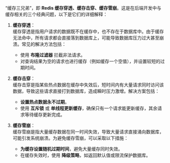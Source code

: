 “缓存三兄弟”，即 **Redis 缓存穿透、缓存击穿、缓存雪崩**。这是在后端开发中与缓存相关的三个经典问题，以下是它们的详细解释：

1. **缓存穿透**：  
   缓存穿透是指用户请求的数据既不在缓存中，也不存在于数据库中。由于缓存无法命中，所有请求都会直接落到数据库上，可能导致数据库压力过大甚至崩溃。常见的解决方法包括：
   - 使用 **布隆过滤器** 拦截非法请求。
   - 对查询结果为空的请求也进行缓存（例如缓存一个空值），并设置较短的过期时间。

2. **缓存击穿**：  
   缓存击穿是指某些热点数据在缓存中失效后，短时间内有大量请求同时访问该数据，导致这些请求直接打到数据库，造成瞬时压力激增。解决方案包括：
   - **设置热点数据永不过期**。
   - 使用 **互斥锁** 或 **单线程更新缓存**，确保只有一个请求能更新缓存，其余请求等待缓存更新完成。

3. **缓存雪崩**：  
   缓存雪崩是指大量缓存数据在同一时间失效，导致大量请求直接涌向数据库，可能引发系统崩溃。为避免缓存雪崩，可以采取以下措施：
   - **为缓存设置随机过期时间**，避免大量缓存同时失效。
   - 在缓存失效时，使用 **降级策略**，如返回默认值或限流保护数据库。
